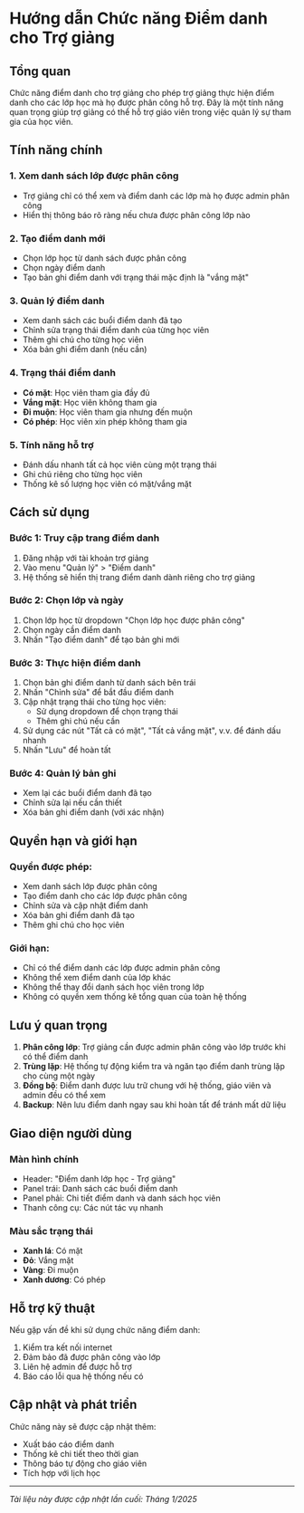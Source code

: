 # Hướng dẫn Chức năng Điểm danh cho Trợ giảng

## Tổng quan

Chức năng điểm danh cho trợ giảng cho phép trợ giảng thực hiện điểm danh cho các lớp học mà họ được phân công hỗ trợ. Đây là một tính năng quan trọng giúp trợ giảng có thể hỗ trợ giáo viên trong việc quản lý sự tham gia của học viên.

## Tính năng chính

### 1. Xem danh sách lớp được phân công
- Trợ giảng chỉ có thể xem và điểm danh các lớp mà họ được admin phân công
- Hiển thị thông báo rõ ràng nếu chưa được phân công lớp nào

### 2. Tạo điểm danh mới
- Chọn lớp học từ danh sách được phân công
- Chọn ngày điểm danh
- Tạo bản ghi điểm danh với trạng thái mặc định là "vắng mặt"

### 3. Quản lý điểm danh
- Xem danh sách các buổi điểm danh đã tạo
- Chỉnh sửa trạng thái điểm danh của từng học viên
- Thêm ghi chú cho từng học viên
- Xóa bản ghi điểm danh (nếu cần)

### 4. Trạng thái điểm danh
- **Có mặt**: Học viên tham gia đầy đủ
- **Vắng mặt**: Học viên không tham gia
- **Đi muộn**: Học viên tham gia nhưng đến muộn
- **Có phép**: Học viên xin phép không tham gia

### 5. Tính năng hỗ trợ
- Đánh dấu nhanh tất cả học viên cùng một trạng thái
- Ghi chú riêng cho từng học viên
- Thống kê số lượng học viên có mặt/vắng mặt

## Cách sử dụng

### Bước 1: Truy cập trang điểm danh
1. Đăng nhập với tài khoản trợ giảng
2. Vào menu "Quản lý" > "Điểm danh"
3. Hệ thống sẽ hiển thị trang điểm danh dành riêng cho trợ giảng

### Bước 2: Chọn lớp và ngày
1. Chọn lớp học từ dropdown "Chọn lớp học được phân công"
2. Chọn ngày cần điểm danh
3. Nhấn "Tạo điểm danh" để tạo bản ghi mới

### Bước 3: Thực hiện điểm danh
1. Chọn bản ghi điểm danh từ danh sách bên trái
2. Nhấn "Chỉnh sửa" để bắt đầu điểm danh
3. Cập nhật trạng thái cho từng học viên:
   - Sử dụng dropdown để chọn trạng thái
   - Thêm ghi chú nếu cần
4. Sử dụng các nút "Tất cả có mặt", "Tất cả vắng mặt", v.v. để đánh dấu nhanh
5. Nhấn "Lưu" để hoàn tất

### Bước 4: Quản lý bản ghi
- Xem lại các buổi điểm danh đã tạo
- Chỉnh sửa lại nếu cần thiết
- Xóa bản ghi điểm danh (với xác nhận)

## Quyền hạn và giới hạn

### Quyền được phép:
- Xem danh sách lớp được phân công
- Tạo điểm danh cho các lớp được phân công
- Chỉnh sửa và cập nhật điểm danh
- Xóa bản ghi điểm danh đã tạo
- Thêm ghi chú cho học viên

### Giới hạn:
- Chỉ có thể điểm danh các lớp được admin phân công
- Không thể xem điểm danh của lớp khác
- Không thể thay đổi danh sách học viên trong lớp
- Không có quyền xem thống kê tổng quan của toàn hệ thống

## Lưu ý quan trọng

1. **Phân công lớp**: Trợ giảng cần được admin phân công vào lớp trước khi có thể điểm danh
2. **Trùng lặp**: Hệ thống tự động kiểm tra và ngăn tạo điểm danh trùng lặp cho cùng một ngày
3. **Đồng bộ**: Điểm danh được lưu trữ chung với hệ thống, giáo viên và admin đều có thể xem
4. **Backup**: Nên lưu điểm danh ngay sau khi hoàn tất để tránh mất dữ liệu

## Giao diện người dùng

### Màn hình chính
- Header: "Điểm danh lớp học - Trợ giảng"
- Panel trái: Danh sách các buổi điểm danh
- Panel phải: Chi tiết điểm danh và danh sách học viên
- Thanh công cụ: Các nút tác vụ nhanh

### Màu sắc trạng thái
- **Xanh lá**: Có mặt
- **Đỏ**: Vắng mặt  
- **Vàng**: Đi muộn
- **Xanh dương**: Có phép

## Hỗ trợ kỹ thuật

Nếu gặp vấn đề khi sử dụng chức năng điểm danh:
1. Kiểm tra kết nối internet
2. Đảm bảo đã được phân công vào lớp
3. Liên hệ admin để được hỗ trợ
4. Báo cáo lỗi qua hệ thống nếu có

## Cập nhật và phát triển

Chức năng này sẽ được cập nhật thêm:
- Xuất báo cáo điểm danh
- Thống kê chi tiết theo thời gian
- Thông báo tự động cho giáo viên
- Tích hợp với lịch học

---

*Tài liệu này được cập nhật lần cuối: Tháng 1/2025*
